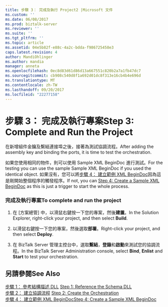 ```yaml
---
title: 步驟 3： 完成及執行 Project2 |Microsoft 文件
ms.custom: ''
ms.date: 06/08/2017
ms.prod: biztalk-server
ms.reviewer: ''
ms.suite: ''
ms.tgt_pltfrm: ''
ms.topic: article
ms.assetid: 04e5b82f-e88c-4a2c-bdda-f986725458e3
caps.latest.revision: 4
author: MandiOhlinger
ms.author: mandia
manager: anneta
ms.openlocfilehash: 0ec8d83d61d86d13a667551c820b2a7a1fb47dc7
ms.sourcegitcommit: cb908c540d8f1a692d01dc8f313e16cb4b4e696d
ms.translationtype: MT
ms.contentlocale: zh-TW
ms.lasthandoff: 09/20/2017
ms.locfileid: "22277158"
---
```

# <a name="step-3-complete-and-run-the-project"></a><span data-ttu-id="0be80-102">步驟 3： 完成及執行專案</span><span class="sxs-lookup"><span data-stu-id="0be80-102">Step 3: Complete and Run the Project</span></span>
<span data-ttu-id="0be80-103">在新增組件金鑰及繫結連接埠之後，接著為測試協調流程。</span><span class="sxs-lookup"><span data-stu-id="0be80-103">After adding the assembly key and binding the ports, it is time to test the orchestration.</span></span>  
  
 <span data-ttu-id="0be80-104">如果您使用相同的物件，則可以使用 Sample XML BeginDoc 進行測試。</span><span class="sxs-lookup"><span data-stu-id="0be80-104">For the testing you can use the sample Sample XML BeginDoc if you used the identical object.</span></span> <span data-ttu-id="0be80-105">如果沒有，您可以將[步驟 4： 建立範例 XML BeginDoc](../core/step-4-create-a-sample-xml-begindoc1.md)因為這是剛開始整個程序的觸發程序。</span><span class="sxs-lookup"><span data-stu-id="0be80-105">If not, you can [Step 4: Create a Sample XML BeginDoc](../core/step-4-create-a-sample-xml-begindoc1.md) as this is just a trigger to start the whole process.</span></span>  
  
### <a name="to-complete-and-run-the-project"></a><span data-ttu-id="0be80-106">完成及執行專案</span><span class="sxs-lookup"><span data-stu-id="0be80-106">To complete and run the project</span></span>  
  
1.  <span data-ttu-id="0be80-107">在 [方案總管] 中，以滑鼠右鍵按一下您的專案，然後**建置**。</span><span class="sxs-lookup"><span data-stu-id="0be80-107">In the Solution Explorer, right-click your project, and then select **Build**.</span></span>  
  
2.  <span data-ttu-id="0be80-108">以滑鼠右鍵按一下您的專案，然後選取**部署**。</span><span class="sxs-lookup"><span data-stu-id="0be80-108">Right-click your project, and then select **Deploy**.</span></span>  
  
3.  <span data-ttu-id="0be80-109">在 BizTalk Server 管理主控台中，選取**繫結**，**登錄**和**啟動**來測試您的協調流程。</span><span class="sxs-lookup"><span data-stu-id="0be80-109">In the BizTalk Server Administration console, select **Bind**, **Enlist** and **Start** to test your orchestration.</span></span>  
  
## <a name="see-also"></a><span data-ttu-id="0be80-110">另請參閱</span><span class="sxs-lookup"><span data-stu-id="0be80-110">See Also</span></span>  
 <span data-ttu-id="0be80-111">[步驟 1： 參考結構描述 DLL](../core/step-1-reference-the-schema-dll2.md) </span><span class="sxs-lookup"><span data-stu-id="0be80-111">[Step 1: Reference the Schema DLL](../core/step-1-reference-the-schema-dll2.md) </span></span>  
 <span data-ttu-id="0be80-112">[步驟 2： 建立協調流程](../core/step-2-create-the-orchestration1.md) </span><span class="sxs-lookup"><span data-stu-id="0be80-112">[Step 2: Create the Orchestration](../core/step-2-create-the-orchestration1.md) </span></span>  
 [<span data-ttu-id="0be80-113">步驟 4： 建立範例 XML BeginDoc</span><span class="sxs-lookup"><span data-stu-id="0be80-113">Step 4: Create a Sample XML BeginDoc</span></span>](../core/step-4-create-a-sample-xml-begindoc1.md)